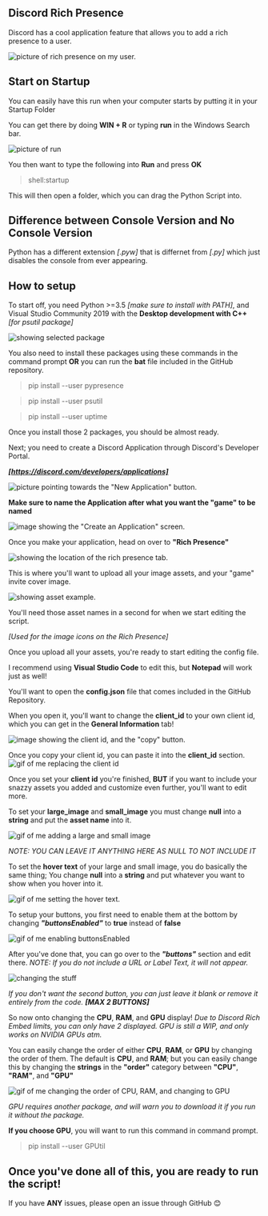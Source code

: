 

## Discord Rich Presence

  

Discord has a cool application feature that allows you to add a rich presence to a user.

  

![picture of rich presence on my user.](https://i.imgur.com/cxfcTBX.png)

  

## Start on Startup

  

You can easily have this run when your computer starts by putting it in your Startup Folder

  

You can get there by doing **WIN + R** or typing **run** in the Windows Search bar.

  

![picture of run](https://i.imgur.com/WYecEkf.png)

  

You then want to type the following into **Run** and press **OK**

  

> shell:startup

  

This will then open a folder, which you can drag the Python Script into.

  
  

## Difference between Console Version and No Console Version

  

Python has a different extension *[.pyw]* that is differnet from *[.py]* which just disables the console from ever appearing.

  

## How to setup

  

To start off, you need Python >=3.5 *[make sure to install with PATH]*, and Visual Studio Community 2019 with the **Desktop development with C++**  *[for psutil package]*

  

![showing selected package](https://cdn.discordapp.com/attachments/738968109288914976/775828681674719232/unknown.png)

  

You also need to install these packages using these commands in the command prompt **OR** you can run the **bat** file included in the GitHub repository.

  

> pip install --user pypresence

  

> pip install --user psutil

  

> pip install --user uptime

  

Once you install those 2 packages, you should be almost ready.

  

Next; you need to create a Discord Application through Discord's Developer Portal.

***[https://discord.com/developers/applications]***

  

![picture pointing towards the "New Application" button.](https://i.imgur.com/X7pE5BB.png)

  

**Make sure to name the Application after what you want the "game" to be named**

  

![image showing the "Create an Application" screen.](https://i.imgur.com/4OXlJVw.png)

  

Once you make your application, head on over to **"Rich Presence"**

  

![showing the location of the rich presence tab.](https://i.imgur.com/F9pxRlb.png)

  

This is where you'll want to upload all your image assets, and your "game" invite cover image.

  

![showing asset example.](https://i.imgur.com/g1BVyLI.png)

  

You'll need those asset names in a second for when we start editing the script.

*[Used for the image icons on the Rich Presence]*

  

Once you upload all your assets, you're ready to start editing the config file.

I recommend using **Visual Studio Code** to edit this, but **Notepad** will work just as well!

You'll want to open the **config.json** file that comes included in the GitHub Repository.  

When you open it, you'll want to change the **client_id** to your own client id, which you can get in the **General Information** tab!

  

![image showing the client id, and the "copy" button.](https://i.imgur.com/skaaw60.png)

Once you copy your client id, you can paste it into the  **client_id** section.
![gif of me replacing the client id](https://i.imgur.com/nTflHYL.gif)  

Once you set your **client id** you're finished, **BUT** if you want to include your snazzy assets you added and customize even further, you'll want to edit more.

To set your **large_image** and **small_image** you must change **null** into a **string** and put the **asset name** into it.

![gif of me adding a large and small image](https://i.imgur.com/Tnicg8q.gif)

*NOTE: YOU CAN LEAVE IT ANYTHING HERE AS NULL TO NOT INCLUDE IT*

To set the **hover text** of your large and small image, you do basically the same thing; You change **null** into a **string** and put whatever you want to show when you hover into it.

![gif of me setting the hover text.](https://i.imgur.com/Xhpwa82.gif)

To setup your buttons, you first need to enable them at the bottom by changing ***"buttonsEnabled"*** to **true** instead of **false**

![gif of me enabling buttonsEnabled](https://imgur.com/ycjsbxV.gif)

After you've done that, you can go over to the ***"buttons"*** section and edit there.
*NOTE: If you do not include a URL or Label Text, it will not appear.*

![changing the stuff](https://imgur.com/j89aOLu.gif)

*If you don't want the second button, you can just leave it blank or remove it entirely from the code.*
***[MAX 2 BUTTONS]***


So now onto changing the **CPU**, **RAM**, and **GPU** display!
*Due to Discord Rich Embed limits, you can only have 2 displayed.*
*GPU is still a WIP, and only works on NVIDIA GPUs atm.*

You can easily change the order of either **CPU**, **RAM**, or **GPU** by changing the order of them.
The default is **CPU**, and **RAM**; but you can easily change this by changing the **strings** in the **"order"** category between **"CPU"**, **"RAM"**, and **"GPU"**

![gif of me changing the order of CPU, RAM, and changing to GPU](https://i.imgur.com/fD2j62Z.gif)

*GPU requires another package, and will warn you to download it if you run it without the package.*

**If you choose GPU**, you will want to run this command in command prompt.

> pip install --user GPUtil

## Once you've done all of this, you are ready to run the script!

 

If you have **ANY** issues, please open an issue through GitHub 😊